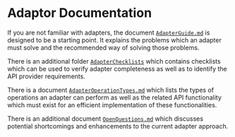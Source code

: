 # Adaptor Documentation

If you are not familiar with adapters, the document [`AdapterGuide.md`](https://github.com/openintegrationhub/Connectors/blob/master/Adapters/AdapterGuide.md) is
designed to be a starting point.  It explains the problems which an adapter must
solve and the recommended way of solving those problems.

There is an additional folder
[`AdapterChecklists`](https://github.com/openintegrationhub/Connectors/tree/master/Adapters/AdapterChecklists)
which contains checklists which can be used to verify adapter completeness as
well as to identify the API provider requirements.

There is a document [`AdapterOperationTypes.md`](https://github.com/openintegrationhub/Connectors/blob/master/Adapters/AdapterOperationTypes.md) which lists the types of operations an adapter can perform as well as the related API functionality which must exist for an efficient implementation of these functionalities.

There is an additional document
[`OpenQuestions.md`](https://github.com/openintegrationhub/Connectors/blob/master/Adapters/OpenQuestions.md)
which discusses potential shortcomings and enhancements to the current adapter
approach.

